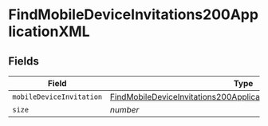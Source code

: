 # FindMobileDeviceInvitations200ApplicationXML


## Fields

| Field                                                                                                                                                               | Type                                                                                                                                                                | Required                                                                                                                                                            | Description                                                                                                                                                         | Example                                                                                                                                                             |
| ------------------------------------------------------------------------------------------------------------------------------------------------------------------- | ------------------------------------------------------------------------------------------------------------------------------------------------------------------- | ------------------------------------------------------------------------------------------------------------------------------------------------------------------- | ------------------------------------------------------------------------------------------------------------------------------------------------------------------- | ------------------------------------------------------------------------------------------------------------------------------------------------------------------- |
| `mobileDeviceInvitation`                                                                                                                                            | [FindMobileDeviceInvitations200ApplicationXMLMobileDeviceInvitation](../../models/operations/findmobiledeviceinvitations200applicationxmlmobiledeviceinvitation.md) | :heavy_minus_sign:                                                                                                                                                  | N/A                                                                                                                                                                 |                                                                                                                                                                     |
| `size`                                                                                                                                                              | *number*                                                                                                                                                            | :heavy_minus_sign:                                                                                                                                                  | N/A                                                                                                                                                                 | 1                                                                                                                                                                   |